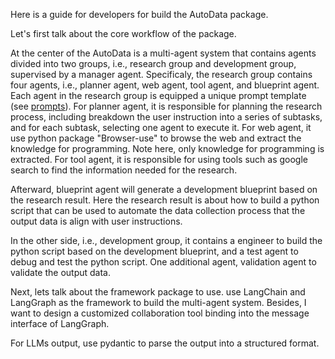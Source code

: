 Here is a guide for developers for build the AutoData package.

Let's first talk about the core workflow of the package. 

At the center of the AutoData is a multi-agent system that contains agents divided into two groups, i.e., research group and development group, supervised by a manager agent.
Specificaly, the research group contains four agents, i.e., planner agent, web agent, tool agent, and blueprint agent. 
Each agent in the research group is equipped a unique prompt template (see [prompts](../prompts/)). 
For planner agent, it is responsible for planning the research process, including breakdown the user instruction into a series of subtasks, and for each subtask, selecting one agent to execute it. 
For web agent, it use python package "Browser-use" to browse the web and extract the knowledge for programming. Note here, only knowledge for programming is extracted. 
For tool agent, it is responsible for using tools such as google search to find the information needed for the research. 

Afterward, blueprint agent will generate a development blueprint based on the research result.
Here the research result is about how to build a python script that can be used to automate the data collection process that the output data is align with user instructions.

In the other side, i.e., development group, it contains a engineer to build the python script based on the development blueprint, and a test agent to debug and test the python script. 
One additional agent, validation agent to validate the output data. 

Next, lets talk about the framework package to use. 
use LangChain and LangGraph as the framework to build the multi-agent system. 
Besides, I want to design a customized collaboration tool binding into the message interface of LangGraph.


For LLMs output, use pydantic to parse the output into a structured format. 
